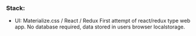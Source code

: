 ### Stack:
  * UI: Materialize.css / React / Redux 
  First attempt of react/redux type web app. No database required, data stored in users browser localstorage.
  
  
